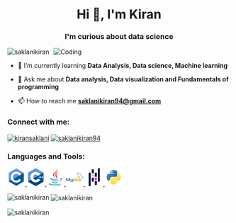 
<h1 align="center">Hi 👋, I'm Kiran</h1>
<h3 align="center">I'm curious about data science</h3>
<img align="right" alt="Coding" width="400" src="(https://user-images.githubusercontent.com/55389276/140866485-8fb1c876-9a8f-4d6a-98dc-08c4981eaf70.gif)">
<p align="left"> <img src="https://komarev.com/ghpvc/?username=saklanikiran&label=Profile%20views&color=0e75b6&style=flat" alt="saklanikiran" /> </p>

- 🌱 I’m currently learning **Data Analysis, Data science, Machine learning**

- 💬 Ask me about **Data analysis, Data visualization and Fundamentals of programming**

- 📫 How to reach me **saklanikiran94@gmail.com**


<h3 align="left">Connect with me:</h3>
<p align="left">
<a href="https://linkedin.com/in/kiransaklani" target="blank"><img align="center" src="https://raw.githubusercontent.com/rahuldkjain/github-profile-readme-generator/master/src/images/icons/Social/linked-in-alt.svg" alt="kiransaklani" height="30" width="40" /></a>
<a href="https://www.hackerrank.com/saklanikiran94" target="blank"><img align="center" src="https://raw.githubusercontent.com/rahuldkjain/github-profile-readme-generator/master/src/images/icons/Social/hackerrank.svg" alt="saklanikiran94" height="30" width="40" /></a>
</p>

<h3 align="left">Languages and Tools:</h3>
<p align="left"> <a href="https://www.cprogramming.com/" target="_blank" rel="noreferrer"> <img src="https://raw.githubusercontent.com/devicons/devicon/master/icons/c/c-original.svg" alt="c" width="40" height="40"/> </a> <a href="https://www.w3schools.com/cpp/" target="_blank" rel="noreferrer"> <img src="https://raw.githubusercontent.com/devicons/devicon/master/icons/cplusplus/cplusplus-original.svg" alt="cplusplus" width="40" height="40"/> </a> <a href="https://www.java.com" target="_blank" rel="noreferrer"> <img src="https://raw.githubusercontent.com/devicons/devicon/master/icons/java/java-original.svg" alt="java" width="40" height="40"/> </a> <a href="https://www.mysql.com/" target="_blank" rel="noreferrer"> <img src="https://raw.githubusercontent.com/devicons/devicon/master/icons/mysql/mysql-original-wordmark.svg" alt="mysql" width="40" height="40"/> </a> <a href="https://pandas.pydata.org/" target="_blank" rel="noreferrer"> <img src="https://raw.githubusercontent.com/devicons/devicon/2ae2a900d2f041da66e950e4d48052658d850630/icons/pandas/pandas-original.svg" alt="pandas" width="40" height="40"/> </a> <a href="https://www.python.org" target="_blank" rel="noreferrer"> <img src="https://raw.githubusercontent.com/devicons/devicon/master/icons/python/python-original.svg" alt="python" width="40" height="40"/> </a> </p>

<p><img align="left" src="https://github-readme-stats.vercel.app/api/top-langs?username=saklanikiran&show_icons=true&locale=en&layout=compact" alt="saklanikiran" /></p>

<p>&nbsp;<img align="center" src="https://github-readme-stats.vercel.app/api?username=saklanikiran&show_icons=true&locale=en" alt="saklanikiran" /></p>

<p><img align="center" src="https://github-readme-streak-stats.herokuapp.com/?user=saklanikiran&" alt="saklanikiran" /></p>
